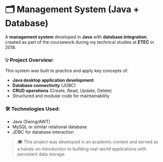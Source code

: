 # 🗂️ Management System (Java + Database)

A **management system** developed in **Java** with **database integration**, created as part of the coursework during my technical studies at **ETEC** in 2018.

### 💡 Project Overview:

This system was built to practice and apply key concepts of:

* **Java desktop application development**
* **Database connectivity** (JDBC)
* **CRUD operations** (Create, Read, Update, Delete)
* Structured and modular code for maintainability

### 🛠️ Technologies Used:

* Java (Swing/AWT)
* MySQL or similar relational database
* JDBC for database interaction

> 🎓 This project was developed in an academic context and served as a hands-on introduction to building real-world applications with persistent data storage.
